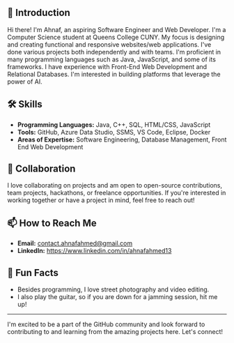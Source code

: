 ## 👋 Introduction

Hi there! I'm Ahnaf, an aspiring Software Engineer and Web Developer. I'm a Computer Science student at Queens College CUNY. My focus is designing and creating functional and responsive websites/web applications. I've done various projects both independently and with teams. I'm proficient in many programming languages such as Java, JavaScript, and some of its frameworks. I have experience with Front-End Web Development and Relational Databases. I'm interested in building platforms that leverage the power of AI.

## 🛠 Skills

- **Programming Languages:** Java, C++, SQL, HTML/CSS, JavaScript
- **Tools:** GitHub, Azure Data Studio, SSMS, VS Code, Eclipse, Docker
- **Areas of Expertise:** Software Engineering, Database Management, Front End Web Development

## 🤝 Collaboration

I love collaborating on projects and am open to open-source contributions, team projects, hackathons, or freelance opportunities. If you're interested in working together or have a project in mind, feel free to reach out!

## 📫 How to Reach Me

- **Email:** contact.ahnafahmed@gmail.com
- **LinkedIn:** https://www.linkedin.com/in/ahnafahmed13

## 🌟 Fun Facts

- Besides programming, I love street photography and video editing.
- I also play the guitar, so if you are down for a jamming session, hit me up!

---

I'm excited to be a part of the GitHub community and look forward to contributing to and learning from the amazing projects here. Let's connect!
